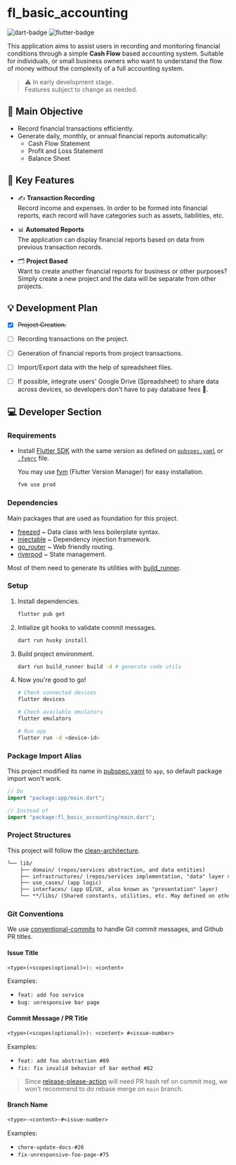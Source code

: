 # fl_basic_accounting

[dart-badge]:
  https://img.shields.io/badge/SDK-^3.7.2-red?style=flat&logo=dart&logoColor=2cb8f7&labelColor=333333&color=01579b
[flutter-badge]:
  https://img.shields.io/badge/SDK-^3.29.2-red?style=flat&logo=flutter&logoColor=2cb8f7&labelColor=333333&color=01579b

![dart-badge] ![flutter-badge]

This application aims to assist users in recording and monitoring financial
conditions through a simple **Cash Flow** based accounting system. Suitable for
individuals, or small business owners who want to understand the flow of money
without the complexity of a full accounting system.

> ⚠️ In early development stage.  
> Features subject to change as needed.

## 🎯 Main Objective

- Record financial transactions efficiently.
- Generate daily, monthly, or annual financial reports automatically:
  - Cash Flow Statement
  - Profit and Loss Statement
  - Balance Sheet

## 🧱 Key Features

- ✍️ **Transaction Recording**  
  Record income and expenses. In order to be formed into financial reports, each
  record will have categories such as assets, liabilities, etc.

- 📊 **Automated Reports**  
  The application can display financial reports based on data from previous
  transaction records.

- 🗂️ **Project Based**  
  Want to create another financial reports for business or other purposes?
  Simply create a new project and the data will be separate from other projects.

## 💡 Development Plan

- [x] ~~Project Creation.~~

- [ ] Recording transactions on the project.

- [ ] Generation of financial reports from project transactions.

- [ ] Import/Export data with the help of spreadsheet files.

- [ ] If possible, integrate users' Google Drive (Spreadsheet) to share data
      across devices, so developers don't have to pay database fees 🤣.

## 💻 Developer Section

### Requirements

[fl-archive]: https://docs.flutter.dev/release/archive
[fvm]: https://fvm.app/documentation

- Install [Flutter SDK][fl-archive] with the same version as defined on
  [`pubspec.yaml`](pubspec.yaml) or [`.fvmrc`](.fvmrc) file.

  You may use [fvm] (Flutter Version Manager) for easy installation.

  ```sh
  fvm use prod
  ```

### Dependencies

Main packages that are used as foundation for this project.

[build_runner]: https://pub.dev/packages/build_runner
[injectable]: https://pub.dev/packages/injectable
[freezed]: https://pub.dev/packages/freezed
[go_router]: https://pub.dev/packages/go_router
[riverpod]: https://riverpod.dev

- [freezed] ~ Data class with less boilerplate syntax.
- [injectable] ~ Dependency injection framework.
- [go_router] ~ Web friendly routing.
- [riverpod] ~ State management.

Most of them need to generate its utilities with [build_runner].

### Setup

1. Install dependencies.

   ```sh
   flutter pub get
   ```

2. Intialize git hooks to validate commit messages.

   ```sh
   dart run husky install
   ```

3. Build project environment.

   ```sh
   dart run build_runner build -d # generate code utils
   ```

4. Now you're good to go!

   ```sh
   # Check connected devices
   flutter devices

   # Check available emulators
   flutter emulators

   # Run app
   flutter run -d <device-id>
   ```

### Package Import Alias

[pubspec.yaml]: ./pubspec.yaml

This project modified its name in [pubspec.yaml] to `app`, so default package
import won't work.

```dart
// Do
import "package:app/main.dart";

// Instead of
import "package:fl_basic_accounting/main.dart";
```

### Project Structures

[clean-architecture]:
  https://medium.com/@DrunknCode/clean-architecture-simplified-and-in-depth-guide-026333c54454

This project will follow the [clean-architecture].

```txt
└── lib/
    ├── domain/ (repos/services abstraction, and data entities)
    ├── infrastructures/ (repos/services implementation, "data" layer stored here too)
    ├── use_cases/ (app logic)
    ├── interfaces/ (app UI/UX, also known as "presentation" layer)
    └── **/libs/ (Shared constants, utilities, etc. May defined on others sub folders)
```

### Git Conventions

[conventional-commits]: https://www.conventionalcommits.org
[release-please-action]: https://github.com/googleapis/release-please-action

We use [conventional-commits] to handle Git commit messages, and Github PR
titles.

#### Issue Title

```txt
<type>(<scopes(optional)>): <content>
```

Examples:

- `feat: add foo service`
- `bug: unresponsive bar page`

#### Commit Message / PR Title

```txt
<type>(<scopes(optional)>): <content> #<issue-number>
```

Examples:

- `feat: add foo abstraction #89`
- `fix: fix invalid behavior of bar method #82`

> Since [release-please-action] will need PR hash ref on commit msg, we won't
> recommend to do rebase merge on `main` branch.

#### Branch Name

```txt
<type>-<content>-#<issue-number>
```

Examples:

- `chore-update-docs-#26`
- `fix-unresponsive-foo-page-#75`
